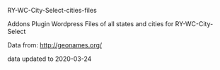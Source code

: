 
RY-WC-City-Select-cities-files

Addons Plugin Wordpress
Files of all states and cities for RY-WC-City-Select


Data from: http://geonames.org/

data updated to 2020-03-24
